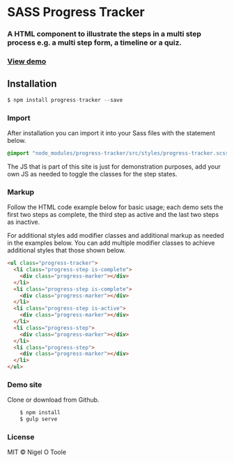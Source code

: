 # SASS Progress Tracker
### A HTML component to illustrate the steps in a multi step process e.g. a multi step form, a timeline or a quiz.

### [View demo](http://nigelotoole.github.io/progress-tracker/)



## Installation

```javascript
$ npm install progress-tracker --save
```

### Import

After installation you can import it into your Sass files with the statement below.

```scss
@import "node_modules/progress-tracker/src/styles/progress-tracker.scss";
```

The JS that is part of this site is just for demonstration purposes, add your own JS as needed to toggle the classes for the step states.

### Markup

Follow the HTML code example below for basic usage; each demo sets the first two steps as complete, the third step as active and the last two steps as inactive.

For additional styles add modifier classes and additional markup as needed in the examples below. You can add multiple modifier classes to achieve additional styles that those shown below.

```html
<ul class="progress-tracker">
  <li class="progress-step is-complete">
    <div class="progress-marker"></div>
  </li>
  <li class="progress-step is-complete">
    <div class="progress-marker"></div>
  </li>
  <li class="progress-step is-active">
    <div class="progress-marker"></div>
  </li>
  <li class="progress-step">
    <div class="progress-marker"></div>
  </li>
  <li class="progress-step">
    <div class="progress-marker"></div>
  </li>
</ul>
```


### Demo site

Clone or download from Github.

```javascript
    $ npm install
    $ gulp serve
```


### License
MIT © Nigel O Toole
